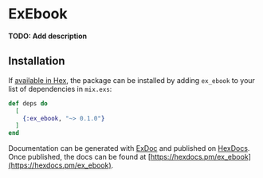 # ExEbook

**TODO: Add description**

## Installation

If [available in Hex](https://hex.pm/docs/publish), the package can be installed
by adding `ex_ebook` to your list of dependencies in `mix.exs`:

```elixir
def deps do
  [
    {:ex_ebook, "~> 0.1.0"}
  ]
end
```

Documentation can be generated with [ExDoc](https://github.com/elixir-lang/ex_doc)
and published on [HexDocs](https://hexdocs.pm). Once published, the docs can
be found at [https://hexdocs.pm/ex_ebook](https://hexdocs.pm/ex_ebook).

